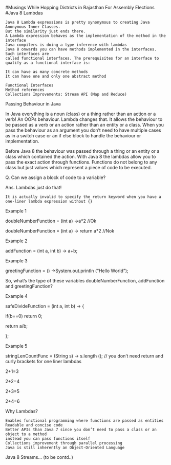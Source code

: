 #Musings While Hopping Districts in Rajasthan For Assembly Elections
#Java 8 Lambdas

    Java 8 Lambda expressions is pretty synonymous to creating Java Anonymous Inner Classes. 
    But the similarity just ends there.
    A Lambda expression behaves as the implementation of the method in the interface
    Java compilers is doing a type inference with lambdas
    Java 8 onwards you can have methods implemented in the interfaces. Such interfaces are 
    called functional interfaces. The prerequisites for an interface to qualify as a functional interface is:

    It can have as many concrete methods
    It can have one and only one abstract method

    Functional Interfaces
    Method references
    Collections Improvements: Stream API (Map and Reduce)

Passing Behaviour in Java

In Java everything is a noun (class) or a thing rather than an action or a verb! 
An OOPs behaviour. Lambda changes that. It allows the behaviour to be passed as a 
verb or an action rather than an entity or a class. When you pass the behaviour 
as an argument you don’t need to have multiple cases as in a switch case or an 
if else block to handle the behaviour or implementation.

Before Java 8 the behaviour was passed through a thing or an entity or a class 
which contained the action. With Java 8 the lambdas allow you to pass the exact 
action through functions. Functions do not belong to any class but just values which 
represent a piece of code to be executed.

Q. Can we assign a block of code to a variable?

Ans. Lambdas just do that!

    It is actually invalid to specify the return keyword when you have a one-liner lambda expression without {}

Example 1

doubleNumberFunction = (int a) ->a*2 //Ok

doubleNumberFunction = (int a) -> return a*2 //Nok

Example 2

addFunction = (int a, int b) -> a+b;

Example 3

greetingFunction = () ->System.out.println (“Hello World”);

So, what’s the type of these variables doubleNumberFunction, addFunction and greetingFunction?

Example 4

safeDivideFunction = (int a, int b) -> {

if(b==0) return 0;

return a/b;

};

Example 5

stringLenCountFunc = (String s) -> s.length (); // you don’t need return and curly brackets for one liner lambdas

2+1=3

2+2=4

2+3=5

2+4=6

Why Lambdas?

    Enables functional programming where functions are passed as entities
    Readable and concise code
    Better APIs than Java 7 since you don’t need to pass a class or an object to a method 
    instead you can pass functions itself
    Collections improvement through parallel processing
    Java is still inherently an Object-Oriented Language

Java 8 Streams... (to be contd..)
